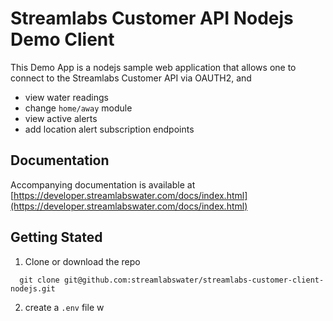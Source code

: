 # Streamlabs Customer API Nodejs Demo Client

This Demo App is a nodejs sample web application that allows one to connect to the Streamlabs Customer API via OAUTH2, and
- view water readings
- change `home/away` module
- view active alerts
- add location alert subscription endpoints

## Documentation
Accompanying documentation is available at [https://developer.streamlabswater.com/docs/index.html](https://developer.streamlabswater.com/docs/index.html)

## Getting Stated

1. Clone or download the repo

```
  git clone git@github.com:streamlabswater/streamlabs-customer-client-nodejs.git

```

2. create a `.env` file w
